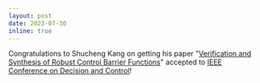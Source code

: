 ```yaml
---
layout: post
date: 2023-07-30
inline: true
---
```

Congratulations to Shucheng Kang on getting his paper "[Verification and Synthesis of Robust Control Barrier Functions](https://arxiv.org/abs/2303.10081)" accepted to [IEEE Conference on Decision and Control](https://cdc2023.ieeecss.org/)!
